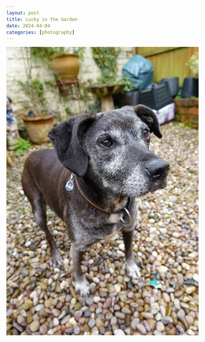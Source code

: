 ```yaml
---
layout: post
title: Lucky in the Garden
date: 2024-04-04
categories: [photography]
---
```


![Alt Text](/images/dog-in-garden.jpg)